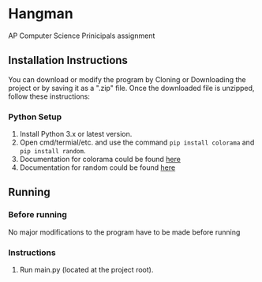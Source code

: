 # Hangman
AP Computer Science Prinicipals assignment

## Installation Instructions
You can download or modify the program by Cloning or Downloading the project or by saving it as a ".zip" file.
Once the downloaded file is unzipped, follow these instructions:

### Python Setup
1. Install Python 3.x or latest version.
2. Open cmd/termial/etc. and use the command `pip install colorama` and `pip install random`.
3. Documentation for colorama could be found [here](https://pypi.org/project/colorama/)
4. Documentation for random could be found [here](https://docs.python.org/3/library/random.html)

## Running
### Before running
No major modifications to the program have to be made before running

### Instructions
1. Run main.py (located at the project root).
